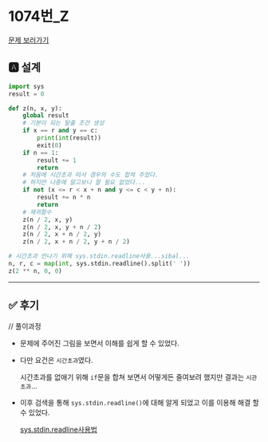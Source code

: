 # 1074번_Z
[문제 보러가기](https://www.acmicpc.net/problem/1074)

## 🅰 설계

```python
import sys
result = 0

def z(n, x, y):
    global result
    # 기본이 되는 탈출 조건 생성
    if x == r and y == c:
        print(int(result))
        exit(0)
    if n == 1:
        result += 1
        return
    # 처음에 시간초과 떠서 경우의 수도 합쳐 주었다.
    # 하지만 나중에 알고보니 할 필요 없었다...
    if not (x <= r < x + n and y <= c < y + n):
        result += n * n
        return
    # 재귀함수
    z(n / 2, x, y)
    z(n / 2, x, y + n / 2)
    z(n / 2, x + n / 2, y)
    z(n / 2, x + n / 2, y + n / 2)

# 시간초과 안나기 위해 sys.stdin.readline사용...sibal...
n, r, c = map(int, sys.stdin.readline().split(' '))
z(2 ** n, 0, 0)
```

---


## ✅ 후기
// 풀이과정

* 문제에 주어진 그림을 보면서 이해를 쉽게 할 수 있었다.

* 다만 요건은 `시간초과`였다.

  시간초과를 없애기 위해 `if`문을 합쳐 보면서 어떻게든 줄여보려 했지만 결과는 `시관초과`...

* 이후 검색을 통해 `sys.stdin.readline()`에 대해 알게 되었고 이를 이용해 해결 할 수 있었다.

  [sys.stdin.readline사용법](https://velog.io/@yeseolee/Python-%ED%8C%8C%EC%9D%B4%EC%8D%AC-%EC%9E%85%EB%A0%A5-%EC%A0%95%EB%A6%ACsys.stdin.readline)
